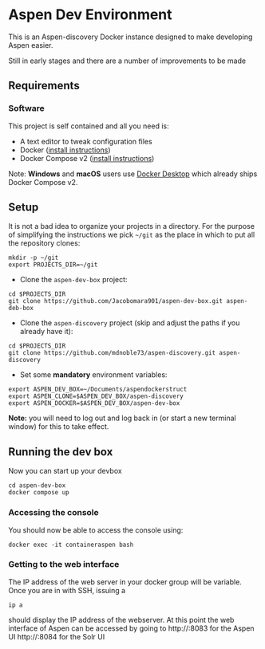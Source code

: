 #  Aspen Dev Environment

This is an Aspen-discovery Docker instance designed to make developing Aspen 
easier. 

Still in early stages and there are a number of improvements to be made

## Requirements

### Software

This project is self contained and all you need is:

- A text editor to tweak configuration files
- Docker ([install instructions](https://docs.docker.com/engine/install/))
- Docker Compose v2 ([install instructions](https://docs.docker.com/compose/install/linux/#install-using-the-repository))

Note: **Windows** and **macOS** users use [Docker Desktop](https://docs.docker.com/compose/install/compose-desktop/) which already ships Docker Compose v2.

## Setup

It is not a bad idea to organize your projects in a directory. For the purpose
of simplifying the instructions we pick `~/git` as the place in which to put
all the repository clones:

```shell
mkdir -p ~/git
export PROJECTS_DIR=~/git
```

* Clone the `aspen-dev-box` project:

```shell
cd $PROJECTS_DIR
git clone https://github.com/Jacobomara901/aspen-dev-box.git aspen-deb-box
```

* Clone the `aspen-discovery` project (skip and adjust the paths if you already have it):

```shell
cd $PROJECTS_DIR
git clone https://github.com/mdnoble73/aspen-discovery.git aspen-discovery
```

* Set some **mandatory** environment variables:

```
export ASPEN_DEV_BOX=~/Documents/aspendockerstruct
export ASPEN_CLONE=$ASPEN_DEV_BOX/aspen-discovery
export ASPEN_DOCKER=$ASPEN_DEV_BOX/aspen-dev-box
```

**Note:** you will need to log out and log back in (or start a new terminal window) for this to take effect.

## Running the dev box

Now you can start up your devbox

```shell
cd aspen-dev-box
docker compose up
```

### Accessing the console

You should now be able to access the console using:

```shell
docker exec -it containeraspen bash
```

### Getting to the web interface

The IP address of the web server in your docker group will be variable. Once you are in with SSH, issuing a

```shell
ip a
```
should display the IP address of the webserver. At this point the web interface of Aspen can be accessed by going to
http://<the displayed IP>:8083 for the Aspen UI
http://<the displayed IP>:8084 for the Solr UI

